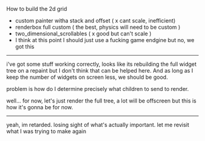 How to build the 2d grid
- custom painter witha  stack and offset ( x cant scale, inefficient)
- renderbox full custom ( the best, physics will need to be custom )
- two_dimensional_scrollables ( x good but can't scale )
- I think at this point I should just use a fucking game endgine but no, we got this

---

i've got some stuff working correctly, looks like its rebuilding the full widget tree on a repaint but I don't think that can be helped here. And as long as I keep the number of widgets on screen less, we should be good.

problem is how do I determine precisely what children to send to render.


well... for now, let's just render the full tree, a lot will be offscreen but this is how it's gonna be for now.

---

yeah, im retarded. losing sight of what's actually important. let me revisit what I was trying to make again